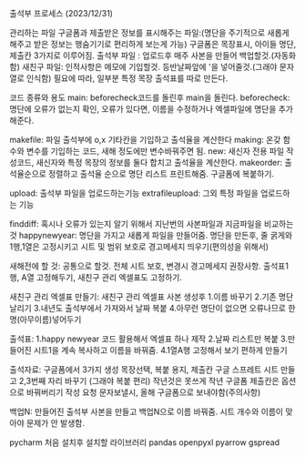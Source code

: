 출석부 프로세스 (2023/12/31)

관리하는 파일
구글폼과 제출받은 정보를 표시해주는 파일:(명단을 주기적으로 새롭게 해주고 받은 정보는 행숨기기로 편리하게 보는게 가능) 구글폼은 목장표시, 아이들 명단, 제출칸 3가지로 이루어짐.
출석부 파일 : 업로드후 매주 사본을 만들어 백업할것.(자동화함)
새친구 파일: 인적사항은 메모에 기입할것. 등반날짜앞에 '을 넣어줄것.(그래야 문자열로 인식함)
필요에 따라, 일부분 특정 목장 출석표를 따로 만든다.


코드 종류와 용도
main: beforecheck코드를 돌린후 main을 돌린다.
beforecheck: 명단에 오류가 없는지 확인, 오류가 있다면, 이름을 수정하거나 엑셀파일에 명단을 추가해준다.

makefile: 파일 출석부에 o,x 기타칸을 기입하고 출석율을 계산한다
making: 온갖 함수와 변수를 기입하는 코드, 새해 정도에만 변수바꿔주면 됨.
new: 새신자 전용 파일 작성코드, 새신자와 특정 목장의 정보를 둘다 합치고 출석율을 계산한다.
makeorder: 출석율순으로 정렬하고 출석율 순으로 명단 리스트 프린트해줌. 구글폼에 복붙하기.


upload: 출석부 파일을 업로드하는기능
extrafileupload:  그외 특정 파일을 업로드하는 기능

finddiff: 혹시나 오류가 있는지 알기 위해서 지난번의 사본파일과 지금파일을 비교하는것
happynewyear: 명단을 가지고 새롭게 파일을 만들어줌. 명단을 만든후, 줄 굵게와 1행,1열은 고정시키고 시트 및 범위 보호로 경고메세지 띄우기(편의성을 위해서)


새해전에 할 것:
공통으로 할것. 전체 시트 보호, 변경시 경고메세지 권장사항.
출석표1행, A열 고정해두기, 새친구 관리 엑셀표도 고정하기.


새친구 관리 엑셀표 만들기:
새친구 관리 엑셀표 사본 생성후
1.이름 바꾸기
2.기존 명단 날리기
3.내년도 출석부에서 가져와서 날짜 복붙
4.아무런 명단이 없으면 오류나므로 한명(아무이름)넣어두기

출석표:
1.happy newyear 코드 활용해서 엑셀표 하나 제작
2.날짜 리스트만 복붙
3.만들어진 시트1을 계속 복사하고 이름을 바꿔줌.
4.1열A행 고정해서 보기 편하게 만들기


출석자료:
구글폼에서 3가지 생성 
목장선택, 복붙 용지, 제출칸 
구글 스프레트 시트 만들고 2,3번째 자리 바꾸기 (그래야 복붙 편리)
작년것은 못쓰게 작년 구글폼 제출칸은 옵션으로 바꿔버리기
작성 요청 문자보낼시, 올해 구글폼으로 보내야함(주의사항)


백업N:
만들어진 출석부 사본을 만들고 백업N으로 이름 바꿔줌. 시트 개수와 이름이 맞아야 문제가 안 발생함.



pycharm 처음 설치후 설치할 라이브러리
pandas
openpyxl
pyarrow
gspread


